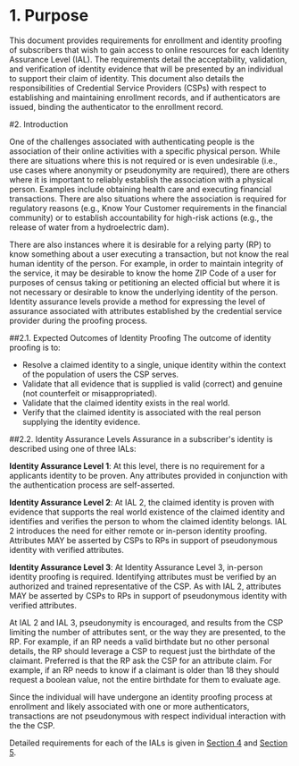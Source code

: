 
# 1. Purpose

This document provides requirements for enrollment and identity proofing of subscribers that wish to gain access to online resources for each Identity Assurance Level (IAL).  The requirements detail the acceptability, validation, and verification of identity evidence that will be presented by an individual to support their claim of identity. This document also details the responsibilities of Credential Service Providers (CSPs) with respect to establishing and maintaining enrollment records, and if authenticators are issued, binding the authenticator to the enrollment record. 

#2. Introduction

One of the challenges associated with authenticating people is the association of their online activities with a specific physical person. While there are situations where this is not required or is even undesirable (i.e., use cases where anonymity or pseudonymity are required), there are others where it is important to reliably establish the association with a physical person. Examples include obtaining health care and executing financial transactions. There are also situations where the association is required for regulatory reasons (e.g., Know Your Customer requirements in the financial community) or to establish accountability for high-risk actions (e.g., the release of water from a hydroelectric dam).

There are also instances where it is desirable for a relying party (RP) to know something about a user executing a transaction, but not know the real human identity of the person.  For example, in order to maintain integrity of the service, it may be desirable to know the home ZIP Code of a user for purposes of census taking or petitioning an elected official but where it is not necessary or desirable to know the underlying identity of the person. Identity assurance levels provide a method for expressing the level of assurance associated with attributes established by the credential service provider during the proofing process.

##2.1. Expected Outcomes of Identity Proofing
The outcome of identity proofing is to:    

* Resolve a claimed identity to a single, unique identity within the context of the population of users the CSP serves.
* Validate that all evidence that is supplied is valid (correct) and genuine (not counterfeit or misappropriated).
* Validate that the claimed identity exists in the real world.
* Verify that the claimed identity is associated with the real person supplying the identity evidence.

##2.2. Identity Assurance Levels
Assurance in a subscriber's identity is described using one of three IALs: 

**Identity Assurance Level 1**:
At this level, there is no requirement for a applicants identity to be proven.  Any attributes provided in conjunction with the authentication process are self-asserted. 
**Identity Assurance Level 2**:
At IAL 2, the claimed identity is proven with evidence that supports the real world existence of the claimed identity and identifies and verifies the person to whom the claimed identity belongs.  IAL 2 introduces the need for either remote or in-person identity proofing.  Attributes MAY be asserted by CSPs to RPs in support of pseudonymous identity with verified attributes. 
**Identity Assurance Level 3**:
At Identity Assurance Level 3, in-person identity proofing is required. Identifying attributes must be verified by an authorized and trained representative of the CSP. As with IAL 2, attributes MAY be asserted by CSPs to RPs in support of pseudonymous identity with verified attributes. 

At IAL 2 and IAL 3, pseudonymity is encouraged, and results from the CSP limiting the number of attributes sent, or the way they are presented, to the RP. For example, if an RP needs a valid birthdate but no other personal details, the RP should leverage a CSP to request just the birthdate of the claimant.  Preferred is that the RP ask the CSP for an attribute claim. For example, if an RP needs to know if a claimant is older than 18 they should request a boolean value, not the entire birthdate for them to evaluate age.

Since the individual will have undergone an identity proofing process at enrollment and likely associated with one or more authenticators, transactions are not pseudonymous with respect individual interaction with the the CSP.

Detailed requirements for each of the IALs is given in [Section 4](sec4_ial.md/#ial-section) and [Section 5](sec5_proofing.md/#ipv-section).